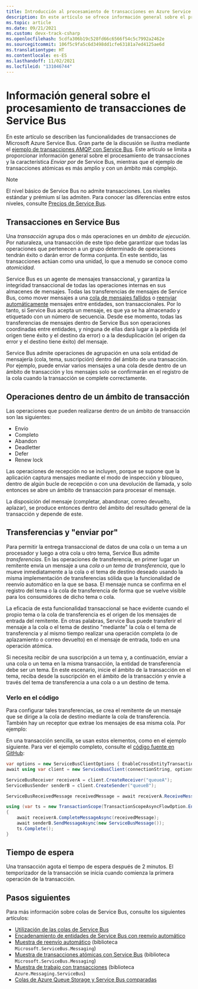 ```yaml
---
title: Introducción al procesamiento de transacciones en Azure Service Bus
description: En este artículo se ofrece información general sobre el procesamiento de transacciones y la característica de envío a través de Azure Service Bus.
ms.topic: article
ms.date: 09/21/2021
ms.custom: devx-track-csharp
ms.openlocfilehash: 5cdfa306b19c528fd66c6566f54c5c7992a2462e
ms.sourcegitcommit: 106f5c9fa5c6d3498dd1cfe63181a7ed4125ae6d
ms.translationtype: HT
ms.contentlocale: es-ES
ms.lasthandoff: 11/02/2021
ms.locfileid: "131046744"
---
```

# <a name="overview-of-service-bus-transaction-processing"></a>Información general sobre el procesamiento de transacciones de Service Bus

En este artículo se describen las funcionalidades de transacciones de Microsoft Azure Service Bus. Gran parte de la discusión se ilustra mediante el [ejemplo de transacciones AMQP con Service Bus](https://github.com/Azure/azure-service-bus/tree/master/samples/DotNet/Microsoft.Azure.ServiceBus/TransactionsAndSendVia/TransactionsAndSendVia/AMQPTransactionsSendVia). Este artículo se limita a proporcionar información general sobre el procesamiento de transacciones y la característica *Enviar por* de Service Bus, mientras que el ejemplo de transacciones atómicas es más amplio y con un ámbito más complejo.

> [!NOTE]
> El nivel básico de Service Bus no admite transacciones. Los niveles estándar y prémium sí las admiten. Para conocer las diferencias entre estos niveles, consulte [Precios de Service Bus](https://azure.microsoft.com/pricing/details/service-bus/).

## <a name="transactions-in-service-bus"></a>Transacciones en Service Bus

Una *transacción* agrupa dos o más operaciones en un *ámbito de ejecución*. Por naturaleza, una transacción de este tipo debe garantizar que todas las operaciones que pertenecen a un grupo determinado de operaciones tendrán éxito o darán error de forma conjunta. En este sentido, las transacciones actúan como una unidad, lo que a menudo se conoce como *atomicidad*.

Service Bus es un agente de mensajes transaccional, y garantiza la integridad transaccional de todas las operaciones internas en sus almacenes de mensajes. Todas las transferencias de mensajes de Service Bus, como mover mensajes a una [cola de mensajes fallidos](service-bus-dead-letter-queues.md) o [reenviar automáticamente](service-bus-auto-forwarding.md) mensajes entre entidades, son transaccionales. Por lo tanto, si Service Bus acepta un mensaje, es que ya se ha almacenado y etiquetado con un número de secuencia. Desde ese momento, todas las transferencias de mensajes dentro de Service Bus son operaciones coordinadas entre entidades, y ninguna de ellas dará lugar a la pérdida (el origen tiene éxito y el destino da error) o a la desduplicación (el origen da error y el destino tiene éxito) del mensaje.

Service Bus admite operaciones de agrupación en una sola entidad de mensajería (cola, tema, suscripción) dentro del ámbito de una transacción. Por ejemplo, puede enviar varios mensajes a una cola desde dentro de un ámbito de transacción y los mensajes solo se confirmarán en el registro de la cola cuando la transacción se complete correctamente.

## <a name="operations-within-a-transaction-scope"></a>Operaciones dentro de un ámbito de transacción

Las operaciones que pueden realizarse dentro de un ámbito de transacción son las siguientes:

- Envío
- Completo
- Abandon
- Deadletter
- Defer
- Renew lock

Las operaciones de recepción no se incluyen, porque se supone que la aplicación captura mensajes mediante el modo de inspección y bloqueo, dentro de algún bucle de recepción o con una devolución de llamada, y solo entonces se abre un ámbito de transacción para procesar el mensaje.

La disposición del mensaje (completar, abandonar, correo devuelto, aplazar), se produce entonces dentro del ámbito del resultado general de la transacción y depende de este.

## <a name="transfers-and-send-via"></a>Transferencias y "enviar por"

Para permitir la entrega transaccional de datos de una cola o un tema a un procesador y luego a otra cola u otro tema, Service Bus admite *transferencias*. En las operaciones de transferencia, en primer lugar un remitente envía un mensaje a una *cola o un tema de transferencia*, que lo mueve inmediatamente a la cola o el tema de destino deseado usando la misma implementación de transferencias sólida que la funcionalidad de reenvío automático en la que se basa. El mensaje nunca se confirma en el registro del tema o la cola de transferencia de forma que se vuelve visible para los consumidores de dicho tema o cola.

La eficacia de esta funcionalidad transaccional se hace evidente cuando el propio tema o la cola de transferencia es el origen de los mensajes de entrada del remitente. En otras palabras, Service Bus puede transferir el mensaje a la cola o el tema de destino "mediante" la cola o el tema de transferencia y al mismo tiempo realizar una operación completa (o de aplazamiento o correo devuelto) en el mensaje de entrada, todo en una operación atómica. 

Si necesita recibir de una suscripción a un tema y, a continuación, enviar a una cola o un tema en la misma transacción, la entidad de transferencia debe ser un tema. En este escenario, inicie el ámbito de la transacción en el tema, reciba desde la suscripción en el ámbito de la transacción y envíe a través del tema de transferencia a una cola o a un destino de tema. 

### <a name="see-it-in-code"></a>Verlo en el código

Para configurar tales transferencias, se crea el remitente de un mensaje que se dirige a la cola de destino mediante la cola de transferencia. También hay un receptor que extrae los mensajes de esa misma cola. Por ejemplo:

En una transacción sencilla, se usan estos elementos, como en el ejemplo siguiente. Para ver el ejemplo completo, consulte el [código fuente en GitHub](https://github.com/Azure/azure-sdk-for-net/blob/main/sdk/servicebus/Azure.Messaging.ServiceBus/samples/Sample06_Transactions.md#transactions-across-entities):

```csharp
var options = new ServiceBusClientOptions { EnableCrossEntityTransactions = true };
await using var client = new ServiceBusClient(connectionString, options);

ServiceBusReceiver receiverA = client.CreateReceiver("queueA");
ServiceBusSender senderB = client.CreateSender("queueB");

ServiceBusReceivedMessage receivedMessage = await receiverA.ReceiveMessageAsync();

using (var ts = new TransactionScope(TransactionScopeAsyncFlowOption.Enabled))
{
    await receiverA.CompleteMessageAsync(receivedMessage);
    await senderB.SendMessageAsync(new ServiceBusMessage());
    ts.Complete();
}
```


## <a name="timeout"></a>Tiempo de espera
Una transacción agota el tiempo de espera después de 2 minutos. El temporizador de la transacción se inicia cuando comienza la primera operación de la transacción. 

## <a name="next-steps"></a>Pasos siguientes

Para más información sobre colas de Service Bus, consulte los siguientes artículos:

* [Utilización de las colas de Service Bus](service-bus-dotnet-get-started-with-queues.md)
* [Encadenamiento de entidades de Service Bus con reenvío automático](service-bus-auto-forwarding.md)
* [Muestra de reenvío automático](https://github.com/Azure/azure-service-bus/tree/master/samples/DotNet/Microsoft.ServiceBus.Messaging/AutoForward) (biblioteca `Microsoft.ServiceBus.Messaging`)
* [Muestra de transacciones atómicas con Service Bus](https://github.com/Azure/azure-service-bus/tree/master/samples/DotNet/Microsoft.ServiceBus.Messaging/AtomicTransactions) (biblioteca `Microsoft.ServiceBus.Messaging`)
* [Muestra de trabajo con transacciones](https://github.com/Azure/azure-sdk-for-net/blob/main/sdk/servicebus/Azure.Messaging.ServiceBus/samples/Sample06_Transactions.md) (biblioteca `Azure.Messaging.ServiceBus`)
* [Colas de Azure Queue Storage y Service Bus comparadas](service-bus-azure-and-service-bus-queues-compared-contrasted.md)

